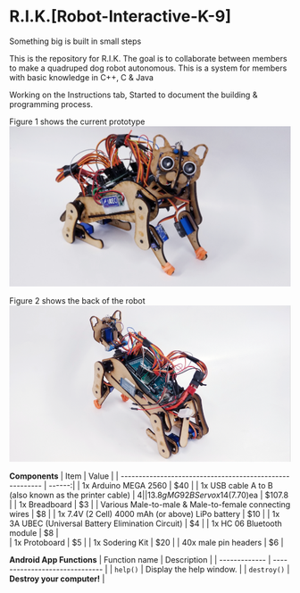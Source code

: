 # R.I.K.[Robot-Interactive-K-9]
Something big is built in small steps

This is the repository for R.I.K.
The goal is to collaborate between members to make a quadruped dog robot autonomous. 
This is a system for members with basic knowledge in C++, C & Java 

Working on the Instructions tab, Started to document the building & programming process.

Figure 1 shows the current prototype
![alt text](https://github.com/abel09011/R.I.K.-Robot-Interactive-K-9/blob/master/RIK%20Final%20Design.png)

Figure 2 shows the back of the robot
![alt text](https://github.com/abel09011/R.I.K.-Robot-Interactive-K-9/blob/master/RIK's%20Back.png)

**Components**
| Item                                                     | Value  |
| -------------------------------------------------------- | ------:|
| 1x Arduino MEGA 2560                                     | $40    |
| 1x USB cable A to B (also known as the printer cable)    | $4     |
| 13.8g MG92B Servo x 14 ($7.70)ea                         | $107.8 |
| 1x Breadboard                                            | $3     |
| Various Male-to-male & Male-to-female connecting wires   | $8     |
| 1x 7.4V (2 Cell) 4000 mAh (or above) LiPo battery        | $10    |
| 1x 3A UBEC (Universal Battery Elimination Circuit)       | $4     |
| 1x HC 06 Bluetooth module                                | $8     |               
| 1x Protoboard                                            | $5     | 
| 1x Sodering Kit                                          | $20    | 
| 40x male pin headers                                     | $6     | 

**Android App Functions**
| Function name | Description                    |
| ------------- | ------------------------------ |
| `help()`      | Display the help window.       |
| `destroy()`   | **Destroy your computer!**     |

